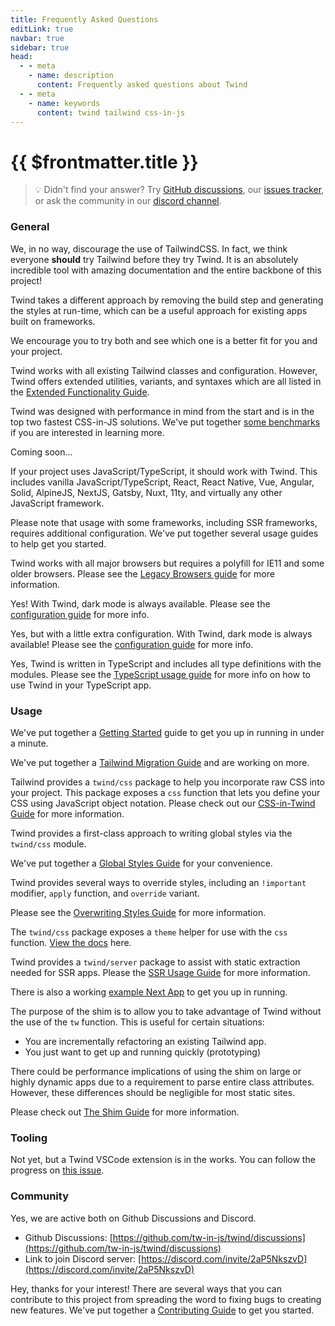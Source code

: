 ```yaml
---
title: Frequently Asked Questions
editLink: true
navbar: true
sidebar: true
head:
  - - meta
    - name: description
      content: Frequently asked questions about Twind
  - - meta
    - name: keywords
      content: twind tailwind css-in-js
---
```


# {{ $frontmatter.title }}

> 💡 Didn't find your answer? Try [GitHub discussions](https://github.com/tw-in-js/twind/discussions), our [issues tracker](https://github.com/tw-in-js/twind/issues), or ask the community in our [discord channel](https://discord.com/invite/2aP5NkszvD).

### General

<Collapse title="Why not just TailwindCSS?">

We, in no way, discourage the use of TailwindCSS. In fact, we think everyone **should** try Tailwind before they try Twind. It is an absolutely incredible tool with amazing documentation and the entire backbone of this project!

Twind takes a different approach by removing the build step and generating the styles at run-time, which can be a useful approach for existing apps built on frameworks.

We encourage you to try both and see which one is a better fit for you and your project.

</Collapse>

<Collapse title="How is Twind different from TailwindCSS?">

Twind works with all existing Tailwind classes and configuration. However, Twind offers extended utilities, variants, and syntaxes which are all listed in the [Extended Functionality Guide](/handbook/extended-functionality).

</Collapse>

<Collapse title="How does CSS-in JS perform? Is it slow?">

Twind was designed with performance in mind from the start and is in the top two fastest CSS-in-JS solutions. We've put together [some benchmarks](https://github.com/tw-in-js/twind#benchmarks) if you are interested in learning more.

</Collapse>

<Collapse title="Is this the same as writing style attributes?">

Coming soon...

</Collapse>

<Collapse title="Does Twind work with XYZ framework or library?">

If your project uses JavaScript/TypeScript, it should work with Twind. This includes vanilla JavaScript/TypeScript, React, React Native, Vue, Angular, Solid, AlpineJS, NextJS, Gatsby, Nuxt, 11ty, and virtually any other JavaScript framework.

Please note that usage with some frameworks, including SSR frameworks, requires additional configuration. We've put together several usage guides to help get you started.

</Collapse>

<Collapse title="How is browser support for Twind?">

Twind works with all major browsers but requires a polyfill for IE11 and some older browsers. Please see the [Legacy Browsers guide](/handbook/getting-started#supporting-legacy-browsers) for more information.

</Collapse>

<Collapse title="Does Twind support dark mode?">

Yes! With Twind, dark mode is always available. Please see the [configuration guide](/handbook/configuration#dark-mode) for more info.

</Collapse>

<Collapse title="Does Twind support Tailwind V2 colors?">

Yes, but with a little extra configuration. With Twind, dark mode is always available! Please see the [configuration guide](/handbook/configuration#colors) for more info.

</Collapse>

<Collapse title="Does Twind support TypeScript?">

Yes, Twind is written in TypeScript and includes all type definitions with the modules. Please see the [TypeScript usage guide](/usage-guides/typescript) for more info on how to use Twind in your TypeScript app.

</Collapse>

### Usage

<Collapse title="How do I get started using Twind?">

We've put together a [Getting Started](/handbook/getting-started) guide to get you up in running in under a minute.

</Collapse>

<Collapse title="How do I migrate my existing project to Twind?">

We've put together a [Tailwind Migration Guide](/migration-guides/tailwind) and are working on more.

</Collapse>

<Collapse title="How do I write raw CSS in Twind?">

Tailwind provides a `twind/css` package to help you incorporate raw CSS into your project. This package exposes a `css` function that lets you define your CSS using JavaScript object notation. Please check out our [CSS-in-Twind Guide](/handbook/css-in-twind) for more information.

</Collapse>

<Collapse title="How do I write global styles in Twind?">

Twind provides a first-class approach to writing global styles via the `twind/css` module.

We've put together a [Global Styles Guide](/handbook/css-in-twind#global-styles) for your convenience.

</Collapse>

<Collapse title="How do I override a style in Twind?">

Twind provides several ways to override styles, including an `!important` modifier, `apply` function, and `override` variant.

Please see the [Overwriting Styles Guide](/handbook/overwriting-styles) for more information.

</Collapse>

<Collapse title="How do I access a theme value in Twind?">

The `twind/css` package exposes a `theme` helper for use with the `css` function. [View the docs](https://twind.dev/docs/modules/twind.html#theme-helper) here.

</Collapse>

<Collapse title="How do I use Twind with server-rendered (SSR) apps?">

Twind provides a `twind/server` package to assist with static extraction needed for SSR apps. Please the [SSR Usage Guide](/usage-guides/ssr) for more information.

There is also a working [example Next App](https://github.com/tw-in-js/example-next) to get you up in running.

</Collapse>

<Collapse title="When should I use the shim and are there any downsides?">

The purpose of the shim is to allow you to take advantage of Twind without the use of the `tw` function. This is useful for certain situations:

- You are incrementally refactoring an existing Tailwind app.
- You just want to get up and running quickly (prototyping)

There could be performance implications of using the shim on large or highly dynamic apps due to a requirement to parse entire class attributes. However, these differences should be negligible for most static sites.

Please check out [The Shim Guide](/handbook/the-shim) for more information.

</Collapse>

### Tooling

<Collapse title="Is there a Twind VSCode extension for syntax highlighting, style validation/linting, auto-completion, etc..?">

Not yet, but a Twind VSCode extension is in the works. You can follow the progress on [this issue](https://github.com/tw-in-js/twind/issues/24).

</Collapse>

### Community

<Collapse title="Does Twind have an online community?">

Yes, we are active both on Github Discussions and Discord.

- Github Discussions: [https://github.com/tw-in-js/twind/discussions](https://github.com/tw-in-js/twind/discussions)
- Link to join Discord server: [https://discord.com/invite/2aP5NkszvD](https://discord.com/invite/2aP5NkszvD)

</Collapse>

<Collapse title="How can I contribute to this project?">

Hey, thanks for your interest! There are several ways that you can contribute to this project from spreading the word to fixing bugs to creating new features. We've put together a [Contributing Guide](https://github.com/tw-in-js/twind/blob/main/CONTRIBUTING.md) to get you started.

</Collapse>

<!--
Possible future FAQS:
- How do I cache my Twind styles?
- How do I know when to use `tw` vs. `apply` vs. `lazy`?
- How is Twind different from twin.macro?
- How is Twind different from other CSS-in-JS solutions?
-->
